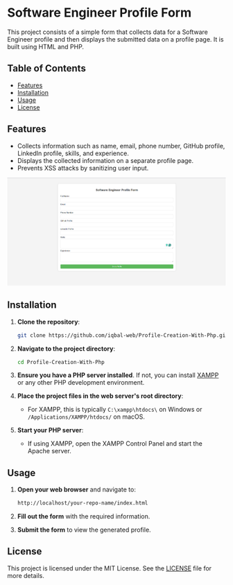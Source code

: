 # Software Engineer Profile Form

This project consists of a simple form that collects data for a Software Engineer profile and then displays the submitted data on a profile page. It is built using HTML and PHP.

## Table of Contents

- [Features](#features)
- [Installation](#installation)
- [Usage](#usage)
- [License](#license)

## Features

- Collects information such as name, email, phone number, GitHub profile, LinkedIn profile, skills, and experience.
- Displays the collected information on a separate profile page.
- Prevents XSS attacks by sanitizing user input.

![Profile Form](./image.png)

## Installation

1. **Clone the repository**:
    ```sh
    git clone https://github.com/iqbal-web/Profile-Creation-With-Php.git
    ```
   
2. **Navigate to the project directory**:
    ```sh
    cd Profile-Creation-With-Php
    ```

3. **Ensure you have a PHP server installed**. If not, you can install [XAMPP](https://www.apachefriends.org/index.html) or any other PHP development environment.

4. **Place the project files in the web server's root directory**:
    - For XAMPP, this is typically `C:\xampp\htdocs\` on Windows or `/Applications/XAMPP/htdocs/` on macOS.

5. **Start your PHP server**:
    - If using XAMPP, open the XAMPP Control Panel and start the Apache server.

## Usage

1. **Open your web browser** and navigate to:
    ```sh
    http://localhost/your-repo-name/index.html
    ```

2. **Fill out the form** with the required information.

3. **Submit the form** to view the generated profile.

## License

This project is licensed under the MIT License. See the [LICENSE](LICENSE) file for more details.